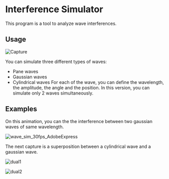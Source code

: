 # Interference Simulator

This program is a tool to analyze wave interferences.

## Usage

![Capture](https://user-images.githubusercontent.com/69756617/206929711-9462ca23-58fa-4ff4-8664-4c750ec292cc.PNG)

You can simulate three different types of waves:
- Pane waves
- Gaussian waves
- Cylindrical waves
For each of the wave, you can define the wavelength, the amplitude, the angle and the position.
In this version, you can simulate only 2 waves simultaneously.

## Examples

On this animation, you can the the interference between two gaussian waves of same wavelength.

![wave_sim_30fps_AdobeExpress](https://user-images.githubusercontent.com/69756617/206929717-835a386d-6814-41da-837b-23d2e7e6c2e1.gif)

The next capture is a superposition between a cylindrical wave and a gaussian wave.

![dual1](https://user-images.githubusercontent.com/69756617/206929721-37d5c572-29a2-4624-9d52-0543ec37b553.png)

![dual2](https://user-images.githubusercontent.com/69756617/206929723-f4dd527d-da2f-4468-870f-33591fad3c32.png)
